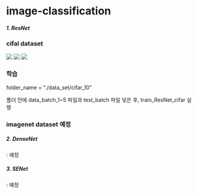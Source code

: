 # image-classification

<h5>1. ResNet</h5>
 
<h3>cifal dataset</h3>
<div>
<img src='https://user-images.githubusercontent.com/19706193/56037838-490d4100-5d6b-11e9-84cd-181858ae35cf.JPG'></img>
<img src='https://user-images.githubusercontent.com/19706193/56037897-70fca480-5d6b-11e9-8615-abc0ad9faab9.JPG'></img>
<img src='https://user-images.githubusercontent.com/19706193/56037942-92f62700-5d6b-11e9-906d-05b1b42762fd.JPG'></img>
</div>
 
<h3>학습</h3>
 
folder_name = "./data_set/cifar_10"
 
폴더 안에 data_batch_1~5 파일과 test_batch 파일 넣은 후, train_ResNet_cifar 실행
 
 

<h3>imagenet dataset 예정</h3>
 
 
<h5>2. DenseNet</h5>

 : 예정


<h5>3. SENet</h5>

: 예정
